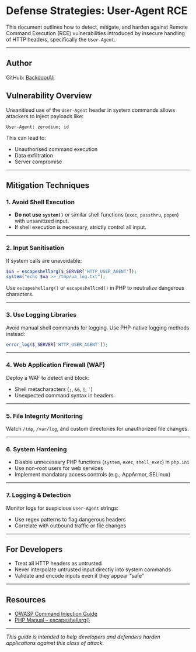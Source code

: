 # Defense Strategies: User-Agent RCE

This document outlines how to detect, mitigate, and harden against Remote Command Execution (RCE) vulnerabilities introduced by insecure handling of HTTP headers, specifically the `User-Agent`.

---

## Author

GitHub: [BackdoorAli](https://github.com/BackdoorAli)

## Vulnerability Overview

Unsanitised use of the `User-Agent` header in system commands allows attackers to inject payloads like:

```
User-Agent: zerodium; id
```

This can lead to:
- Unauthorised command execution
- Data exfiltration
- Server compromise

---

## Mitigation Techniques

### 1. **Avoid Shell Execution**
- **Do not use `system()`** or similar shell functions (`exec`, `passthru`, `popen`) with unsanitized input.
- If shell execution is necessary, strictly control all input.

---

### 2. **Input Sanitisation**
If system calls are unavoidable:

```php
$ua = escapeshellarg($_SERVER['HTTP_USER_AGENT']);
system("echo $ua >> /tmp/ua_log.txt");
```

Use `escapeshellarg()` or `escapeshellcmd()` in PHP to neutralize dangerous characters.

---

### 3. **Use Logging Libraries**
Avoid manual shell commands for logging. Use PHP-native logging methods instead:

```php
error_log($_SERVER['HTTP_USER_AGENT']);
```

---

### 4. **Web Application Firewall (WAF)**
Deploy a WAF to detect and block:
- Shell metacharacters (`;`, `&&`, `|`, `` ` ``)
- Unexpected command syntax in headers

---

### 5. **File Integrity Monitoring**
Watch `/tmp`, `/var/log`, and custom directories for unauthorized file changes.

---

### 6. **System Hardening**
- Disable unnecessary PHP functions (`system`, `exec`, `shell_exec`) in `php.ini`
- Use non-root users for web services
- Implement mandatory access controls (e.g., AppArmor, SELinux)

---

### 7. **Logging & Detection**
Monitor logs for suspicious `User-Agent` strings:
- Use regex patterns to flag dangerous headers
- Correlate with outbound traffic or file changes

---

## For Developers

- Treat all HTTP headers as untrusted
- Never interpolate untrusted input directly into system commands
- Validate and encode inputs even if they appear “safe”

---

## Resources

- [OWASP Command Injection Guide](https://owasp.org/www-community/attacks/Command_Injection)
- [PHP Manual – escapeshellarg()](https://www.php.net/manual/en/function.escapeshellarg.php)

---

*This guide is intended to help developers and defenders harden applications against this class of attack.*